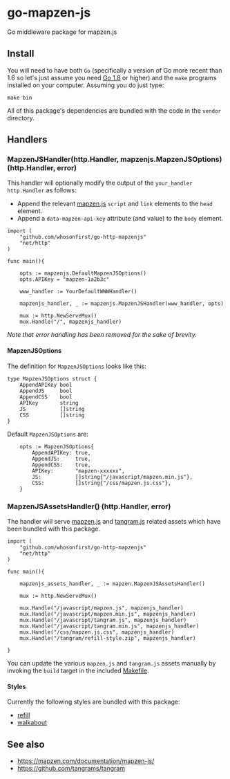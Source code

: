 # go-mapzen-js

Go middleware package for mapzen.js
 
## Install

You will need to have both `Go` (specifically a version of Go more recent than 1.6 so let's just assume you need [Go 1.8](https://golang.org/dl/) or higher) and the `make` programs installed on your computer. Assuming you do just type:

```
make bin
```

All of this package's dependencies are bundled with the code in the `vendor` directory.

## Handlers

### MapzenJSHandler(http.Handler, mapzenjs.MapzenJSOptions) (http.Handler, error)

This handler will optionally modify the output of the `your_handler http.Handler` as follows:

* Append the relevant [mapzen.js](https://mapzen.com/documentation/mapzen-js/) `script` and `link` elements to the `head` element.
* Append a `data-mapzen-api-key` attribute (and value) to the `body` element.

```
import (
	"github.com/whosonfirst/go-http-mapzenjs"
	"net/http"
)

func main(){

	opts := mapzenjs.DefaultMapzenJSOptions()
	opts.APIKey = "mapzen-1a2b3c"

	www_handler := YourDefaultWWWHandler()
	
	mapzenjs_handler, _ := mapzenjs.MapzenJSHandler(www_handler, opts)

	mux := http.NewServeMux()
	mux.Handle("/", mapzenjs_handler)
```

_Note that error handling has been removed for the sake of brevity._

#### MapzenJSOptions

The definition for `MapzenJSOptions` looks like this:

```
type MapzenJSOptions struct {
	AppendAPIKey bool
	AppendJS     bool
	AppendCSS    bool
	APIKey       string
	JS           []string
	CSS          []string
}
```

Default `MapzenJSOptions` are:

```
	opts := MapzenJSOptions{
		AppendAPIKey: true,
		AppendJS:     true,
		AppendCSS:    true,
		APIKey:       "mapzen-xxxxxx",
		JS:           []string{"/javascript/mapzen.min.js"},
		CSS:          []string{"/css/mapzen.js.css"},
	}
```

### MapzenJSAssetsHandler() (http.Handler, error)

The handler will serve [mapzen.js](https://mapzen.com/documentation/mapzen-js/) and [tangram.js](https://github.com/tangrams/tangram) related assets which have been bundled with this package.

```
import (
	"github.com/whosonfirst/go-http-mapzenjs"
	"net/http"
)

func main(){

	mapzenjs_assets_handler, _ := mapzen.MapzenJSAssetsHandler()

	mux := http.NewServeMux()

	mux.Handle("/javascript/mapzen.js", mapzenjs_handler)
	mux.Handle("/javascript/mapzen.min.js", mapzenjs_handler)
	mux.Handle("/javascript/tangram.js", mapzenjs_handler)	
	mux.Handle("/javascript/tangram.min.js", mapzenjs_handler)
	mux.Handle("/css/mapzen.js.css", mapzenjs_handler)
	mux.Handle("/tangram/refill-style.zip", mapzenjs_handler)

}
```

You can update the various `mapzen.js` and `tangram.js` assets manually by invoking the `build` target in the included [Makefile](Makefile).

#### Styles

Currently the following styles are bundled with this package:

* [refill](https://tangrams.github.io/refill-style/)
* [walkabout](https://tangrams.github.io/walkabout-style/)

## See also 

* https://mapzen.com/documentation/mapzen-js/
* https://github.com/tangrams/tangram